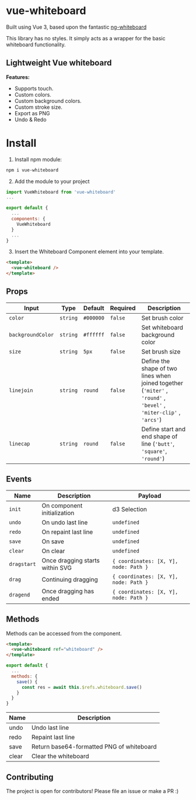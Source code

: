 # vue-whiteboard
Built using Vue 3, based upon the fantastic [ng-whiteboard](https://github.com/mostafazke/ng-whiteboard)

This library has no styles. It simply acts as a wrapper for the basic whiteboard functionality.

## Lightweight Vue whiteboard

**Features:**

- Supports touch.
- Custom colors.
- Custom background colors.
- Custom stroke size.
- Export as PNG
- Undo & Redo

# Install

1. Install npm module:

  ```bash
  npm i vue-whiteboard
  ```

2. Add the module to your project

  ```javascript
  import VueWhiteboard from 'vue-whiteboard'
  ...

  export default {
    ...
    components: {
      VueWhiteboard
    }
    ...
  }
  ```

3. Insert the Whiteboard Component element into your template.

  ```html
  <template>
    <vue-whiteboard />
  </template>
  ```

## Props

| Input | Type | Default | Required | Description |
| --- | --- | --- | --- | --- |
| `color` | `string` | `#000000` | `false` | Set brush color |
| `backgroundColor`   | `string` | `#ffffff` | `false` | Set whiteboard background color |
| `size` | `string` | `5px` | `false` | Set brush size |
| `linejoin` | `string` | `round` | `false` | Define the shape of two lines when joined together (`'miter'` , `'round'` , `'bevel'` , `'miter-clip'` , `'arcs'`) |
| `linecap` | `string` | `round` | `false` | Define start and end shape of line (`'butt'`, `'square'`, `'round'`) |

## Events

| Name | Description | Payload |
| --- | --- | --- |
| `init`  | On component initialization | d3 Selection |
| `undo`  | On undo last line | `undefined` |
| `redo`  | On repaint last line | `undefined` |
| `save`  | On save | `undefined` |
| `clear`  | On clear | `undefined` |
| `dragstart`  | Once dragging starts within SVG | `{ coordinates: [X, Y], node: Path }` |
| `drag` | Continuing dragging | `{ coordinates: [X, Y], node: Path }` |
| `dragend` | Once dragging has ended | `{ coordinates: [X, Y], node: Path }` |

## Methods
Methods can be accessed from the component.

```html
<template>
  <vue-whiteboard ref="whiteboard" />
</template>
```

```javascript
export default {
  ...
  methods: {
    save() {
      const res = await this.$refs.whiteboard.save()
    }
  }
}
```

| Name | Description |
| --- | --- |
| undo | Undo last line |
| redo | Repaint last line |
| save | Return base64-formatted PNG of whiteboard |
| clear | Clear the whiteboard |

## Contributing

The project is open for contributors! Please file an issue or make a PR :)